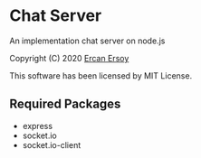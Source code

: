 # Chat Server

An implementation chat server on node.js

Copyright (C) 2020 [Ercan Ersoy](https://ercanersoy.net)

This software has been licensed by MIT License.

## Required Packages

* express
* socket.io
* socket.io-client
